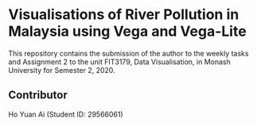 # Visualisations of River Pollution in Malaysia using Vega and Vega-Lite

This repository contains the submission of the author to the weekly tasks and Assignment 2 to the unit FIT3179, Data Visualisation, in Monash University for Semester 2, 2020. 

## Contributor

Ho Yuan Ai (Student ID: 29566061)
